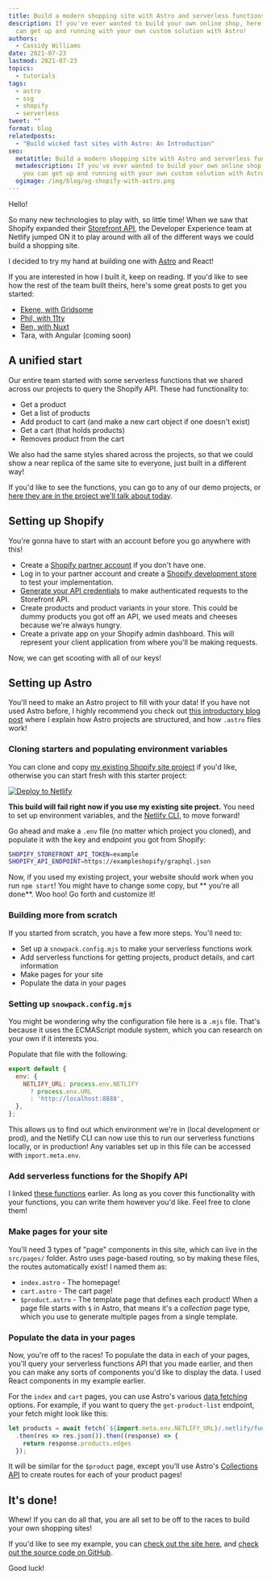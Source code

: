 ```yaml
---
title: Build a modern shopping site with Astro and serverless functions
description: If you've ever wanted to build your own online shop, here's how you
  can get up and running with your own custom solution with Astro!
authors:
  - Cassidy Williams
date: 2021-07-23
lastmod: 2021-07-23
topics:
  - tutorials
tags:
  - astro
  - ssg
  - shopify
  - serverless
tweet: ""
format: blog
relatedposts:
  - "Build wicked fast sites with Astro: An Introduction"
seo:
  metatitle: Build a modern shopping site with Astro and serverless functions
  metadescription: If you've ever wanted to build your own online shop, here's how
    you can get up and running with your own custom solution with Astro!
  ogimage: /img/blog/og-shopify-with-astro.png
---
```

Hello!

So many new technologies to play with, so little time! When we saw that Shopify expanded their [Storefront API](https://shopify.dev/api/storefront), the Developer Experience team at Netlify jumped ON it to play around with all of the different ways we could build a shopping site.

I decided to try my hand at building one with [Astro](https://astro.build/) and React!

If you are interested in how I built it, keep on reading. If you'd like to see how the rest of the team built theirs, here's some great posts to get you started:

- [Ekene, with Gridsome](https://www.netlify.com/blog/2021/07/19/shopify-announces-enhanced-storefront-apis-a-first-look-with-gridsome-and-netlify/)
- [Phil, with 11ty](https://www.netlify.com/blog/2021/07/20/build-your-own-shop-with-the-shopify-storefront-api-eleventy-and-serverless-functions/)
- [Ben, with Nuxt](https://www.netlify.com/blog/2021/07/21/building-an-e-commerce-site-with-nuxt-and-shopifys-new-storefront-cart-api-part-1/)
- Tara, with Angular (coming soon)

## A unified start

Our entire team started with some serverless functions that we shared across our projects to query the Shopify API. These had functionality to:

- Get a product
- Get a list of products
- Add product to cart (and make a new cart object if one doesn't exist)
- Get a cart (that holds products)
- Removes product from the cart

We also had the same styles shared across the projects, so that we could show a near replica of the same site to everyone, just built in a different way!

If you'd like to see the functions, you can go to any of our demo projects, or [here they are in the project we'll talk about today](https://github.com/cassidoo/shopify-react-astro/tree/main/functions).

## Setting up Shopify

You're gonna have to start with an account before you go anywhere with this!

- Create a [Shopify partner account](https://app.shopify.com/services/partners/signup) if you don't have one.
- Log in to your partner account and create a [Shopify development store](https://shopify.dev/apps/tools/development-stores) to test your implementation.
- [Generate your API credentials](https://shopify.dev/apps/auth/basic-http#2-generate-api-credentials) to make authenticated requests to the Storefront API.
- Create products and product variants in your store. This could be dummy products you got off an API, we used meats and cheeses because we're always hungry.
- Create a private app on your Shopify admin dashboard. This will represent your client application from where you'll be making requests.

Now, we can get scooting with all of our keys!

## Setting up Astro

You'll need to make an Astro project to fill with your data! If you have not used Astro before, I highly recommend you check out [this introductory blog post](https://www.netlify.com/blog/2021/07/08/build-wicked-fast-sites-with-astro-an-introduction/) where I explain how Astro projects are structured, and how `.astro` files work!

### Cloning starters and populating environment variables

You can clone and copy [my existing Shopify site project](https://github.com/cassidoo/shopify-react-astro) if you'd like, otherwise you can start fresh with this starter project:

[![Deploy to Netlify](https://www.netlify.com/img/deploy/button.svg)](https://app.netlify.com/start/deploy?repository=https://github.com/cassidoo/astro-netlify-starter)

**This build will fail right now if you use my existing site project.** You need to set up environment variables, and the [Netlify CLI](https://cli.netlify.com/), to move forward!

Go ahead and make a `.env` file (no matter which project you cloned), and populate it with the key and endpoint you got from Shopify:

```bash
SHOPIFY_STOREFRONT_API_TOKEN=example
SHOPIFY_API_ENDPOINT=https://exampleshopify/graphql.json
```

Now, if you used my existing project, your website should work when you run `npm start`! You might have to change some copy, but ** you're all done**. Woo hoo! Go forth and customize it!

### Building more from scratch

If you started from scratch, you have a few more steps. You'll need to:

- Set up a `snowpack.config.mjs` to make your serverless functions work
- Add serverless functions for getting projects, product details, and cart information
- Make pages for your site
- Populate the data in your pages

### Setting up `snowpack.config.mjs`

You might be wondering why the configuration file here is a `.mjs` file. That's because it uses the ECMAScript module system, which you can research on your own if it interests you.

Populate that file with the following:

```js
export default {
  env: {
    NETLIFY_URL: process.env.NETLIFY
      ? process.env.URL
      : 'http://localhost:8888',
  },
};
```

This allows us to find out which environment we're in (local development or prod), and the Netlify CLI can now use this to run our serverless functions locally, or in production! Any variables set up in this file can be accessed with `import.meta.env`.

### Add serverless functions for the Shopify API

I linked [these functions](https://github.com/cassidoo/shopify-react-astro/tree/main/functions) earlier. As long as you cover this functionality with your functions, you can write them however you'd like. Feel free to clone them!

### Make pages for your site

You'll need 3 types of "page" components in this site, which can live in the `src/pages/` folder. Astro uses page-based routing, so by making these files, the routes automatically exist! I named them as:

- `index.astro` - The homepage!
- `cart.astro` - The cart page!
- `$product.astro` - The template page that defines each product! When a page file starts with `$` in Astro, that means it's a *collection* page type, which you use to generate multiple pages from a single template.

### Populate the data in your pages

Now, you're off to the races! To populate the data in each of your pages, you'll query your serverless functions API that you made earlier, and then you can make any sorts of components you'd like to display the data. I used React components in my example earlier.

For the `index` and `cart` pages, you can use Astro's various [data fetching](https://docs.astro.build/guides/data-fetching) options. For example, if you want to query the `get-product-list` endpoint, your fetch might look like this:

```js
let products = await fetch(`${import.meta.env.NETLIFY_URL}/.netlify/functions/get-product-list`)
  .then(res => res.json()).then((response) => {
    return response.products.edges
  });
```

It will be similar for the `$product` page, except you'll use Astro's [Collections API](https://docs.astro.build/core-concepts/collections) to create routes for each of your product pages!

## It's done!

Whew! If you can do all that, you are all set to be off to the races to build your own shopping sites!

If you'd like to see my example, you can [check out the site here](https://shopify-astro.netlify.app/), and [check out the source code on GitHub](https://github.com/cassidoo/shopify-react-astro).

Good luck!
